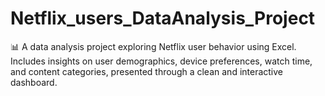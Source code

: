 # Netflix_users_DataAnalysis_Project
📊 A data analysis project exploring Netflix user behavior using Excel. Includes insights on user demographics, device preferences, watch time, and content categories, presented through a clean and interactive dashboard.
